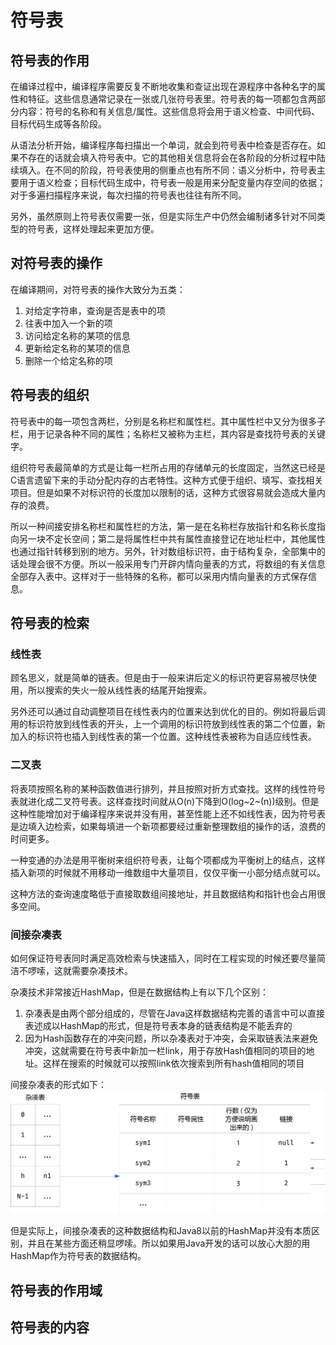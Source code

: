 # 符号表

## 符号表的作用

在编译过程中，编译程序需要反复不断地收集和查证出现在源程序中各种名字的属性和特征。这些信息通常记录在一张或几张符号表里。符号表的每一项都包含两部分内容：符号的名称和有关信息/属性。这些信息将会用于语义检查、中间代码、目标代码生成等各阶段。

从语法分析开始，编译程序每扫描出一个单词，就会到符号表中检查是否存在。如果不存在的话就会填入符号表中。它的其他相关信息将会在各阶段的分析过程中陆续填入。在不同的阶段，符号表使用的侧重点也有所不同：语义分析中，符号表主要用于语义检查；目标代码生成中，符号表一般是用来分配变量内存空间的依据；对于多遍扫描程序来说，每次扫描的符号表也往往有所不同。

另外，虽然原则上符号表仅需要一张，但是实际生产中仍然会编制诸多针对不同类型的符号表，这样处理起来更加方便。

## 对符号表的操作

在编译期间，对符号表的操作大致分为五类：

1. 对给定字符串，查询是否是表中的项
2. 往表中加入一个新的项
3. 访问给定名称的某项的信息
4. 更新给定名称的某项的信息
5. 删除一个给定名称的项

## 符号表的组织

符号表中的每一项包含两栏，分别是名称栏和属性栏。其中属性栏中又分为很多子栏，用于记录各种不同的属性；名称栏又被称为主栏，其内容是查找符号表的关键字。

组织符号表最简单的方式是让每一栏所占用的存储单元的长度固定，当然这已经是C语言遗留下来的手动分配内存的古老特性。这种方式便于组织、填写、查找相关项目。但是如果不对标识符的长度加以限制的话，这种方式很容易就会造成大量内存的浪费。

所以一种间接安排名称栏和属性栏的方法，第一是在名称栏存放指针和名称长度指向另一块不定长空间；第二是将属性栏中共有属性直接登记在地址栏中，其他属性也通过指针转移到别的地方。另外，针对数组标识符，由于结构复杂，全部集中的话处理会很不方便。所以一般采用专门开辟内情向量表的方式，将数组的有关信息全部存入表中。这样对于一些特殊的名称，都可以采用内情向量表的方式保存信息。

## 符号表的检索

### 线性表

顾名思义，就是简单的链表。但是由于一般来讲后定义的标识符更容易被尽快使用，所以搜索的失火一般从线性表的结尾开始搜索。

另外还可以通过自动调整项目在线性表内的位置来达到优化的目的。例如将最后调用的标识符放到线性表的开头，上一个调用的标识符放到线性表的第二个位置，新加入的标识符也插入到线性表的第一个位置。这种线性表被称为自适应线性表。

### 二叉表

将表项按照名称的某种函数值进行排列，并且按照对折方式查找。这样的线性符号表就进化成二叉符号表。这样查找时间就从O(n)下降到O(log~2~(n))级别。但是这种性能增加对于编译程序来说并没有用，甚至性能上还不如线性表，因为符号表是边填入边检索，如果每填进一个新项都要经过重新整理数组的操作的话，浪费的时间更多。

一种变通的办法是用平衡树来组织符号表，让每个项都成为平衡树上的结点，这样插入新项的时候就不用移动一维数组中大量项目，仅仅平衡一小部分结点就可以。

这种方法的查询速度略低于直接取数组间接地址，并且数据结构和指针也会占用很多空间。

### 间接杂凑表

如何保证符号表同时满足高效检索与快速插入，同时在工程实现的时候还要尽量简洁不啰嗦，这就需要杂凑技术。

杂凑技术非常接近HashMap，但是在数据结构上有以下几个区别：

1. 杂凑表是由两个部分组成的，尽管在Java这样数据结构完善的语言中可以直接表述成以HashMap的形式，但是符号表本身的链表结构是不能丢弃的
2. 因为Hash函数存在的冲突问题，所以杂凑表对于冲突，会采取链表法来避免冲突，这就需要在符号表中新加一栏link，用于存放Hash值相同的项目的地址。这样在搜索的时候就可以按照link依次搜索到所有hash值相同的项目

间接杂凑表的形式如下：![img](assets/1565862076346.png)

但是实际上，间接杂凑表的这种数据结构和Java8以前的HashMap并没有本质区别，并且在某些方面还稍显啰嗦。所以如果用Java开发的话可以放心大胆的用HashMap作为符号表的数据结构。

## 符号表的作用域



## 符号表的内容

